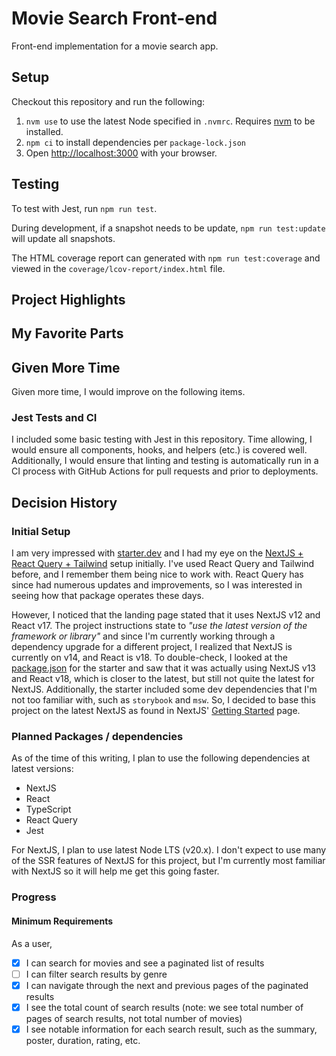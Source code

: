 # Movie Search Front-end

Front-end implementation for a movie search app.

## Setup

Checkout this repository and run the following:

1. `nvm use` to use the latest Node specified in `.nvmrc`. Requires
   [nvm](https://github.com/nvm-sh/nvm) to be installed.
2. `npm ci` to install dependencies per `package-lock.json`
3. Open [http://localhost:3000](http://localhost:3000) with your browser.

## Testing

To test with Jest, run `npm run test`.

During development, if a snapshot needs to be update, `npm run test:update` will
update all snapshots.

The HTML coverage report can generated with `npm run test:coverage` and viewed
in the `coverage/lcov-report/index.html` file.

## Project Highlights

## My Favorite Parts

## Given More Time

Given more time, I would improve on the following items.

### Jest Tests and CI

I included some basic testing with Jest in this repository. Time allowing, I
would ensure all components, hooks, and helpers (etc.) is covered well.
Additionally, I would ensure that linting and testing is automatically run in a
CI process with GitHub Actions for pull requests and prior to deployments.

## Decision History

### Initial Setup

I am very impressed with [starter.dev](https://starter.dev/) and I had my eye on
the
[NextJS + React Query + Tailwind](https://starter.dev/kits/next-react-query-tailwind/)
setup initially. I've used React Query and Tailwind before, and I remember them
being nice to work with. React Query has since had numerous updates and
improvements, so I was interested in seeing how that package operates these
days.

However, I noticed that the landing page stated that it uses NextJS v12 and
React v17. The project instructions state to _"use the latest version of the
framework or library"_ and since I'm currently working through a dependency
upgrade for a different project, I realized that NextJS is currently on v14, and
React is v18. To double-check, I looked at the
[package.json](https://github.com/thisdot/starter.dev/blob/2703f0ee737111a29f479feec6aa97daa69eea45/starters/next-react-query-tailwind/package.json#L41-L42)
for the starter and saw that it was actually using NextJS v13 and React v18,
which is closer to the latest, but still not quite the latest for NextJS.
Additionally, the starter included some dev dependencies that I'm not too
familiar with, such as `storybook` and `msw`. So, I decided to base this project
on the latest NextJS as found in NextJS'
[Getting Started](https://nextjs.org/docs/getting-started/installation) page.

### Planned Packages / dependencies

As of the time of this writing, I plan to use the following dependencies at
latest versions:

- NextJS
- React
- TypeScript
- React Query
- Jest

For NextJS, I plan to use latest Node LTS (v20.x). I don't expect to use many of
the SSR features of NextJS for this project, but I'm currently most familiar
with NextJS so it will help me get this going faster.

### Progress

#### Minimum Requirements

As a user,

- [x] I can search for movies and see a paginated list of results
- [ ] I can filter search results by genre
- [x] I can navigate through the next and previous pages of the paginated
      results
- [x] I see the total count of search results (note: we see total number of
      pages of search results, not total number of movies)
- [x] I see notable information for each search result, such as the summary,
      poster, duration, rating, etc.
